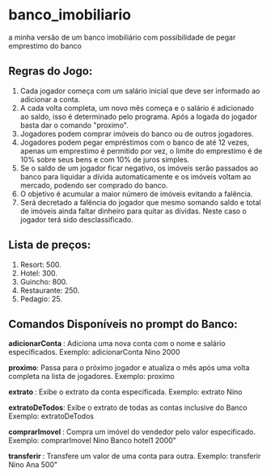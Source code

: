 # banco_imobiliario
a minha versão de um banco imobiliário com possibilidade de pegar emprestimo do banco

## Regras do Jogo:
1. Cada jogador começa com um salário inicial que deve ser informado ao adicionar a conta.
2. A cada volta completa, um novo mês começa e o salário é adicionado ao saldo, isso é determinado pelo programa. Após a logada do jogador basta dar o comando "proximo".
3. Jogadores podem comprar imóveis do banco ou de outros jogadores.
4. Jogadores podem pegar empréstimos com o banco de até 12 vezes, apenas um emprestimo é permitido por vez, o limite do emprestimo é de 10% sobre seus bens e com 10% de juros simples.
5. Se o saldo de um jogador ficar negativo, os imóveis serão passados ao banco para liquidar a dívida automaticamente e os imóveis voltam ao mercado, podendo ser comprado do banco.
6. O objetivo é acumular a maior número de imóveis evitando a falência.
7. Será decretado a falência do jogador que mesmo somando saldo e total de imóveis ainda faltar dinheiro para quitar as dívidas. Neste caso o jogador terá sido desclassificado.

## Lista de preços:
1. Resort: 500. 
2. Hotel: 300. 
3. Guincho: 800. 
4. Restaurante: 250. 
5. Pedagio: 25. 

## Comandos Disponíveis no prompt do Banco:

**adicionarConta <nome> <salario>**: Adiciona uma nova conta com o nome e salário especificados.
Exemplo: adicionarConta Nino 2000

**proximo**: Passa para o próximo jogador e atualiza o mês após uma volta completa na lista de jogadores.
Exemplo: proximo

**extrato <nome>**: Exibe o extrato da conta especificada.
Exemplo: extrato Nino

**extratoDeTodos**: Exibe o extrato de todas as contas inclusive do Banco
Exemplo: extratoDeTodos

**comprarImovel <compradorNome> <vendedorNome> <imovelNome> <valor>**: Compra um imóvel do vendedor pelo valor especificado.
Exemplo: comprarImovel Nino Banco hotel1 2000"

**transferir <remetenteNome> <destinatarioNome> <valor>**: Transfere um valor de uma conta para outra.
Exemplo: transferir Nino Ana 500"
